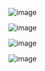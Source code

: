 ![image](https://github.com/user-attachments/assets/166327aa-33da-413e-9012-bab206efb37a)


![image](https://github.com/user-attachments/assets/97042cde-0329-4253-9708-a50b5b105fe8)


![image](https://github.com/user-attachments/assets/32f77954-2bd4-4977-ba68-14b9b9ce5088)


![image](https://github.com/user-attachments/assets/618359d8-4f5f-4ea0-9a6e-241003d42a43)







